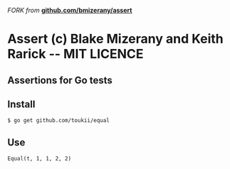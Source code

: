 _FORK from_ __[github.com/bmizerany/assert](github.com/bmizerany/assert)__

# Assert (c) Blake Mizerany and Keith Rarick -- MIT LICENCE

## Assertions for Go tests

## Install

    $ go get github.com/toukii/equal

## Use

    
    Equal(t, 1, 1, 2, 2)